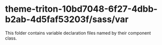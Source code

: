 # theme-triton-10bd7048-6f27-4dbb-b2ab-4d5faf53203f/sass/var

This folder contains variable declaration files named by their component class.

